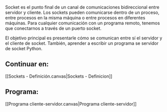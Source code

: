 Socket es el punto final de un canal de comunicaciones bidireccional entre servidor y cliente. Los sockets pueden comunicarse dentro de un proceso, entre procesos en la misma máquina o entre procesos en diferentes máquinas. Para cualquier comunicación con un programa remoto, tenemos que conectarnos a través de un puerto socket.

El objetivo principal es presentarle cómo se comunican entre sí el servidor y el cliente de socket. 
También, aprender a escribir un programa se servidor de socket Python.
## Continuar en:
[[Sockets - Definición.canvas|Sockets - Definicion]]
## Programa:
[[Programa cliente-servidor.canvas|Programa cliente-servidor]]

